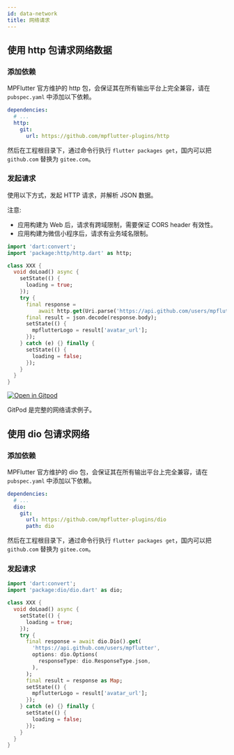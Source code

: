 ```yaml
---
id: data-network
title: 网络请求
---
```


## 使用 http 包请求网络数据

### 添加依赖

MPFlutter 官方维护的 http 包，会保证其在所有输出平台上完全兼容，请在 `pubspec.yaml` 中添加以下依赖。

```yml
dependencies:
  # ...
  http:
    git:
      url: https://github.com/mpflutter-plugins/http
```

然后在工程根目录下，通过命令行执行 `flutter packages get`，国内可以把 `github.com` 替换为 `gitee.com`。

### 发起请求

使用以下方式，发起 HTTP 请求，并解析 JSON 数据。

注意:

* 应用构建为 Web 后，请求有跨域限制，需要保证 CORS header 有效性。
* 应用构建为微信小程序后，请求有业务域名限制。

```dart
import 'dart:convert';
import 'package:http/http.dart' as http;

class XXX {
  void doLoad() async {
    setState(() {
      loading = true;
    });
    try {
      final response =
          await http.get(Uri.parse('https://api.github.com/users/mpflutter'));
      final result = json.decode(response.body);
      setState(() {
        mpflutterLogo = result['avatar_url'];
      });
    } catch (e) {} finally {
      setState(() {
        loading = false;
      });
    }
  }
}
```

[![Open in Gitpod](https://gitpod.io/button/open-in-gitpod.svg)](https://gitpod.io/#github.com/mpflutter/mpflutter_sample/tree/sample_http_lib)

GitPod 是完整的网络请求例子。

## 使用 dio 包请求网络

### 添加依赖

MPFlutter 官方维护的 dio 包，会保证其在所有输出平台上完全兼容，请在 `pubspec.yaml` 中添加以下依赖。

```yml
dependencies:
  # ...
  dio:
    git:
      url: https://github.com/mpflutter-plugins/dio
      path: dio
```

然后在工程根目录下，通过命令行执行 `flutter packages get`，国内可以把 `github.com` 替换为 `gitee.com`。

### 发起请求

```dart
import 'dart:convert';
import 'package:dio/dio.dart' as dio;

class XXX {
  void doLoad() async {
    setState(() {
      loading = true;
    });
    try {
      final response = await dio.Dio().get(
        'https://api.github.com/users/mpflutter',
        options: dio.Options(
          responseType: dio.ResponseType.json,
        ),
      );
      final result = response as Map;
      setState(() {
        mpflutterLogo = result['avatar_url'];
      });
    } catch (e) {} finally {
      setState(() {
        loading = false;
      });
    }
  }
}
```